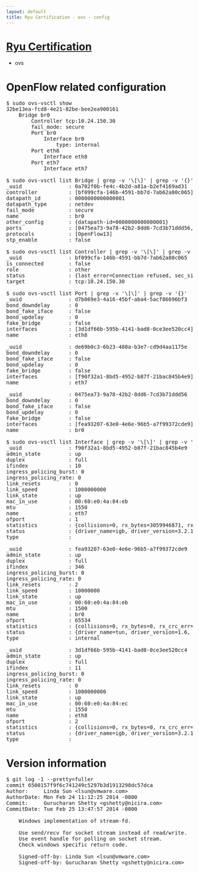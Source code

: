 ```yaml
---
layout: default
title: Ryu Certification - ovs - config
---
```

# [Ryu Certification](http://osrg.github.io/ryu/certification.html)
* ovs 

# OpenFlow related configuration
<pre>
$ sudo ovs-vsctl show
32be13ea-fcd8-4e21-82be-bee2ea900161
    Bridge br0
        Controller tcp:10.24.150.30
        fail_mode: secure
        Port br0
            Interface br0
                type: internal
        Port eth8
            Interface eth8
        Port eth7
            Interface eth7

$ sudo ovs-vsctl list Bridge | grep -v '\[\]' | grep -v '{}'
_uuid               : 0a702f0b-fe4c-4b2d-a81a-b2ef4169ad31
controller          : [bf099cfa-146b-4591-bb7d-7ab62a80c065]
datapath_id         : 0000000000000001
datapath_type       : netdev
fail_mode           : secure
name                : br0
other_config        : {datapath-id=0000000000000001}
ports               : [0475ea73-9a78-42b2-8dd6-7cd3b71ddd56, d7b069e3-4a16-45bf-aba4-5acf86696bf3, de69b0c3-6b23-480a-b3e7-cd9d4aa1175e]
protocols           : [OpenFlow13]
stp_enable          : false

$ sudo ovs-vsctl list Controller | grep -v '\[\]' | grep -v '{}'
_uuid               : bf099cfa-146b-4591-bb7d-7ab62a80c065
is_connected        : false
role                : other
status              : {last_error=Connection refused, sec_since_connect=371, sec_since_disconnect=1, state=BACKOFF}
target              : tcp:10.24.150.30

$ sudo ovs-vsctl list Port | grep -v '\[\]' | grep -v '{}'
_uuid               : d7b069e3-4a16-45bf-aba4-5acf86696bf3
bond_downdelay      : 0
bond_fake_iface     : false
bond_updelay        : 0
fake_bridge         : false
interfaces          : [3d1df66b-595b-4141-bad8-0ce3ee520cc4]
name                : eth8

_uuid               : de69b0c3-6b23-480a-b3e7-cd9d4aa1175e
bond_downdelay      : 0
bond_fake_iface     : false
bond_updelay        : 0
fake_bridge         : false
interfaces          : [f90f32a1-8bd5-4952-b87f-21bac845b4e9]
name                : eth7

_uuid               : 0475ea73-9a78-42b2-8dd6-7cd3b71ddd56
bond_downdelay      : 0
bond_fake_iface     : false
bond_updelay        : 0
fake_bridge         : false
interfaces          : [fea93207-63e0-4e6e-96b5-a7f99372cde9]
name                : br0

$ sudo ovs-vsctl list Interface | grep -v '\[\]' | grep -v '{}'
_uuid               : f90f32a1-8bd5-4952-b87f-21bac845b4e9
admin_state         : up
duplex              : full
ifindex             : 10
ingress_policing_burst: 0
ingress_policing_rate: 0
link_resets         : 0
link_speed          : 1000000000
link_state          : up
mac_in_use          : 00:60:e0:4a:84:eb
mtu                 : 1550
name                : eth7
ofport              : 1
statistics          : {collisions=0, rx_bytes=3059946871, rx_crc_err=0, rx_dropped=0, rx_errors=0, rx_frame_err=0, rx_over_err=0, rx_packets=72601582, tx_bytes=0, tx_dropped=0, tx_errors=0, tx_packets=0}
status              : {driver_name=igb, driver_version=3.2.10-k, firmware_version=3.10-0}
type                : 

_uuid               : fea93207-63e0-4e6e-96b5-a7f99372cde9
admin_state         : up
duplex              : full
ifindex             : 346
ingress_policing_burst: 0
ingress_policing_rate: 0
link_resets         : 2
link_speed          : 10000000
link_state          : up
mac_in_use          : 00:60:e0:4a:84:eb
mtu                 : 1500
name                : br0
ofport              : 65534
statistics          : {collisions=0, rx_bytes=0, rx_crc_err=0, rx_dropped=0, rx_errors=0, rx_frame_err=0, rx_over_err=0, rx_packets=0, tx_bytes=0, tx_dropped=0, tx_errors=0, tx_packets=0}
status              : {driver_name=tun, driver_version=1.6, firmware_version=N/A}
type                : internal

_uuid               : 3d1df66b-595b-4141-bad8-0ce3ee520cc4
admin_state         : up
duplex              : full
ifindex             : 11
ingress_policing_burst: 0
ingress_policing_rate: 0
link_resets         : 0
link_speed          : 1000000000
link_state          : up
mac_in_use          : 00:60:e0:4a:84:ec
mtu                 : 1550
name                : eth8
ofport              : 2
statistics          : {collisions=0, rx_bytes=0, rx_crc_err=0, rx_dropped=0, rx_errors=0, rx_frame_err=0, rx_over_err=0, rx_packets=0, tx_bytes=2740530, tx_dropped=0, tx_errors=0, tx_packets=29253}
status              : {driver_name=igb, driver_version=3.2.10-k, firmware_version=3.10-0}
type                : 
</pre>

# Version information
<pre>
$ git log -1 --pretty=fuller
commit 6500157f9f6c741249c5297b3d1913298dc57dca
Author:     Linda Sun &lt;lsun@vmware.com&gt;
AuthorDate: Mon Feb 24 11:12:25 2014 -0800
Commit:     Gurucharan Shetty &lt;gshetty@nicira.com&gt;
CommitDate: Tue Feb 25 13:47:57 2014 -0800

    Windows implementation of stream-fd.
    
    Use send/recv for socket stream instead of read/write.
    Use event handle for polling on socket stream.
    Check windows specific return code.
    
    Signed-off-by: Linda Sun &lt;lsun@vmware.com&gt;
    Signed-off-by: Gurucharan Shetty &lt;gshetty@nicira.com&gt;
</pre>
